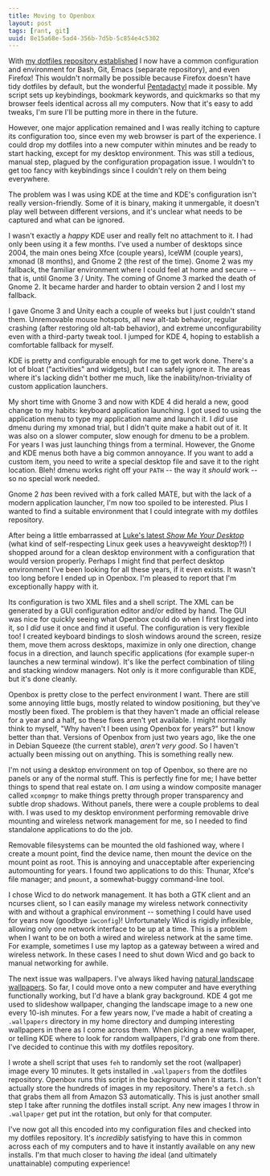```yaml
---
title: Moving to Openbox
layout: post
tags: [rant, git]
uuid: 8e15a68e-5ad4-356b-7d5b-5c854e4c5302
---
```


With [my dotfiles repository established](/blog/2012/06/23/) I now
have a common configuration and environment for Bash, Git, Emacs
(separate repository), and even Firefox! This wouldn't normally be
possible because Firefox doesn't have tidy dotfiles by default, but
the wonderful [Pentadactyl](/blog/2009/04/03/) made it possible. My
script sets up keybindings, bookmark keywords, and quickmarks so that
my browser feels identical across all my computers. Now that it's easy
to add tweaks, I'm sure I'll be putting more in there in the future.

However, one major application remained and I was really itching to
capture its configuration too, since even my web browser is part of
the experience. I could drop my dotfiles into a new computer within
minutes and be ready to start hacking, except for my desktop
environment. This was still a tedious, manual step, plagued by the
configuration propagation issue. I wouldn't to get too fancy with
keybindings since I couldn't rely on them being everywhere.

The problem was I was using KDE at the time and KDE's configuration
isn't really version-friendly. Some of it is binary, making it
unmergable, it doesn't play well between different versions, and it's
unclear what needs to be captured and what can be ignored.

I wasn't exactly a *happy* KDE user and really felt no attachment to
it. I had only been using it a few months. I've used a number of
desktops since 2004, the main ones being Xfce (couple years), IceWM
(couple years), xmonad (8 months), and Gnome 2 (the rest of the
time). Gnome 2 was my fallback, the familiar environment where I could
feel at home and secure -- that is, until Gnome 3 / Unity. The coming
of Gnome 3 marked the death of Gnome 2. It became harder and harder to
obtain version 2 and I lost my fallback.

I gave Gnome 3 and Unity each a couple of weeks but I just couldn't
stand them. Unremovable mouse hotspots, all new alt-tab behavior,
regular crashing (after restoring old alt-tab behavior), and extreme
unconfigurability even with a third-party tweak tool. I jumped for KDE
4, hoping to establish a comfortable fallback for myself.

KDE is pretty and configurable enough for me to get work done. There's
a lot of bloat ("activities" and widgets), but I can safely ignore
it. The areas where it's lacking didn't bother me much, like the
inability/non-triviality of custom application launchers.

My short time with Gnome 3 and now with KDE 4 did herald a new, good
change to my habits: keyboard application launching. I got used to
using the application menu to type my application name and launch
it. I *did* use dmenu during my xmonad trial, but I didn't quite make
a habit out of it. It was also on a slower computer, slow enough for
dmenu to be a problem. For years I was just launching things from a
terminal. However, the Gnome and KDE menus both have a big common
annoyance. If you want to add a custom item, you need to write a
special desktop file and save it to the right location. Bleh! dmenu
works right off your `PATH` -- the way it *should* work -- so no
special work needed.

Gnome 2 *has* been revived with a fork called MATE, but with the lack
of a modern application launcher, I'm now too spoiled to be
interested. Plus I wanted to find a suitable environment that I could
integrate with my dotfiles repository.

After being a little embarrassed at
[Luke's latest *Show Me Your Desktop*](http://www.terminally-incoherent.com/blog/2012/05/18/show-me-your-desktop-4/)
(what kind of self-respecting Linux geek uses a heavyweight desktop?!)
I shopped around for a clean desktop environment with a configuration
that would version properly. Perhaps I might find that perfect desktop
environment I've been looking for all these years, if it even
exists. It wasn't too long before I ended up in Openbox. I'm pleased
to report that I'm exceptionally happy with it.

Its configuration is two XML files and a shell script. The XML can be
generated by a GUI configuration editor and/or edited by hand. The GUI
was nice for quickly seeing what Openbox could do when I first logged
into it, so I *did* use it once and find it useful. The configuration
is very flexible too! I created keyboard bindings to slosh windows
around the screen, resize them, move them across desktops, maximize in
only one direction, change focus in a direction, and launch specific
applications (for example super-n launches a new terminal
window). It's like the perfect combination of tiling and stacking
window managers. Not only is it more configurable than KDE, but it's
done cleanly.

Openbox is pretty close to the perfect environment I want. There are
still some annoying little bugs, mostly related to window positioning,
but they've mostly been fixed. The problem is that they haven't made
an official release for a year and a half, so these fixes aren't yet
available. I might normally think to myself, "Why haven't I been using
Openbox for years?" but I know better than that. Versions of Openbox
from just two years ago, like the one in Debian Squeeze (the current
stable), *aren't very good*. So I haven't actually been missing out on
anything. This is something really new.

I'm not using a desktop environment on top of Openbox, so there are no
panels or any of the normal stuff. This is perfectly fine for me; I
have better things to spend that real estate on. I *am* using a window
composite manager called `xcompmgr` to make things pretty through
proper transparency and subtle drop shadows. Without panels, there
were a couple problems to deal with. I was used to my desktop
environment performing removable drive mounting and wireless network
management for me, so I needed to find standalone applications to do
the job.

Removable filesystems can be mounted the old fashioned way, where I
create a mount point, find the device name, then mount the device on
the mount point as root. This is annoying and unacceptable after
experiencing automounting for years. I found two applications to do
this: Thunar, Xfce's file manager; and `pmount`, a somewhat-buggy
command-line tool.

I chose Wicd to do network management. It has both a GTK client and an
ncurses client, so I can easily manage my wireless network
connectivity with and without a graphical environment -- something I
could have used for years now (goodbye `iwconfig`)! Unfortunately Wicd
is rigidly inflexible, allowing only one network interface to be up at
a time. This is a problem when I want to be on both a wired and
wireless network at the same time. For example, sometimes I use my
laptop as a gateway between a wired and wireless network. In these
cases I need to shut down Wicd and go back to manual networking for
awhile.

The next issue was wallpapers. I've always liked having
[natural landscape wallpapers](http://reddit.com/r/EarthPorn). So far,
I could move onto a new computer and have everything functionally
working, but I'd have a blank gray background. KDE 4 got me used to
slideshow wallpaper, changing the landscape image to a new one every
10-ish minutes. For a few years now, I've made a habit of creating a
`.wallpapers` directory in my home directory and dumping interesting
wallpapers in there as I come across them. When picking a new
wallpaper, or telling KDE where to look for random wallpapers, I'd
grab one from there. I've decided to continue this with my dotfiles
repository.

I wrote a shell script that uses `feh` to randomly set the root
(wallpaper) image every 10 minutes. It gets installed in `.wallpapers`
from the dotfiles repository. Openbox runs this script in the
background when it starts. I don't actually store the hundreds of
images in my repository. There's a `fetch.sh` that grabs them all from
Amazon S3 automatically. This is just another small step I take after
running the dotfiles install script. Any new images I throw in
`.wallpaper` get put int the rotation, but only for that computer.

I've now got all this encoded into my configuration files and checked
into my dotfiles repository. It's *incredibly* satisfying to have this
in common across each of my computers and to have it instantly
available on any new installs. I'm that much closer to having *the*
ideal (and ultimately unattainable) computing experience!
